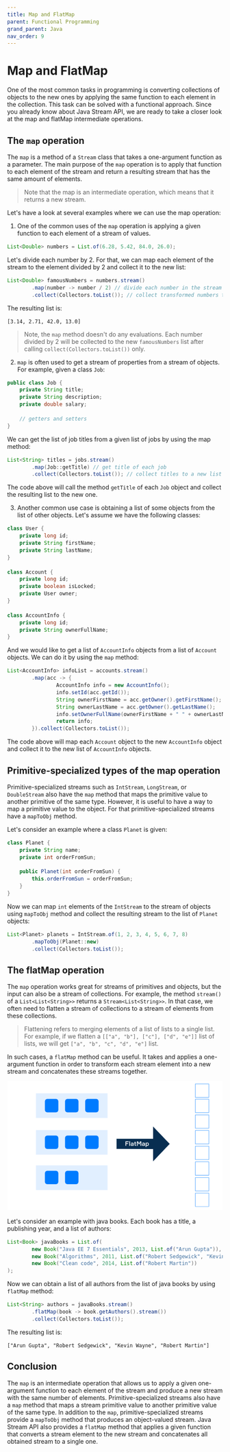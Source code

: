 ```yaml
---
title: Map and FlatMap
parent: Functional Programming
grand_parent: Java
nav_order: 9
---
```


# Map and FlatMap

One of the most common tasks in programming is converting collections of objects to the new ones by applying the same function to each element in the collection. This task can be solved with a functional approach. Since you already know about Java Stream API, we are ready to take a closer look at the map and flatMap intermediate operations.

## The `map` operation
The `map` is a method of a `Stream` class that takes a one-argument function as a parameter. The main purpose of the `map` operation is to apply that function to each element of the stream and return a resulting stream that has the same amount of elements.

> Note that the map is an intermediate operation, which means that it returns a new stream.

Let's have a look at several examples where we can use the map operation:

1. One of the common uses of the `map` operation is applying a given function to each element of a stream of values. 

```java
List<Double> numbers = List.of(6.28, 5.42, 84.0, 26.0);
```

Let's divide each number by 2. For that, we can map each element of the stream to the element divided by 2 and collect it to the new list:

```java
List<Double> famousNumbers = numbers.stream()
        .map(number -> number / 2) // divide each number in the stream by 2
        .collect(Collectors.toList()); // collect transformed numbers to a new list
```

The resulting list is:

```
[3.14, 2.71, 42.0, 13.0]
```

> Note, the `map` method doesn't do any evaluations. Each number divided by 2 will be collected to the new `famousNumbers` list after calling `collect(Collectors.toList())` only.


2. `map` is often used to get a stream of properties from а stream of objects. For example, given a class `Job`:

```java
public class Job {
    private String title;
    private String description;
    private double salary;

    // getters and setters
}
```

We can get the list of job titles from a given list of jobs by using the map method:

```java
List<String> titles = jobs.stream()
        .map(Job::getTitle) // get title of each job
        .collect(Collectors.toList()); // collect titles to a new list
```
The code above will call the method `getTitle` of each `Job` object and collect the resulting list to the new one.

3. Another common use case is obtaining a list of some objects from the list of other objects. Let's assume we have the following classes:

```java
class User {
    private long id;
    private String firstName;
    private String lastName;
}

class Account {
    private long id;
    private boolean isLocked;
    private User owner;
}

class AccountInfo {
    private long id;
    private String ownerFullName;
}
```

And we would like to get a list of `AccountInfo` objects from a list of `Account` objects. We can do it by using the `map` method:

```java
List<AccountInfo> infoList = accounts.stream()
        .map(acc -> {
                AccountInfo info = new AccountInfo();
                info.setId(acc.getId());
                String ownerFirstName = acc.getOwner().getFirstName();
                String ownerLastName = acc.getOwner().getLastName();
                info.setOwnerFullName(ownerFirstName + " " + ownerLastName);
                return info;
        }).collect(Collectors.toList());
```

The code above will map each `Account` object to the new `AccountInfo` object and collect it to the new list of `AccountInfo` objects.

## Primitive-specialized types of the map operation

Primitive-specialized streams such as `IntStream`, `LongStream`, or `DoubleStream` also have the `map` method that maps the primitive value to another primitive of the same type. However, it is useful to have a way to map a primitive value to the object. For that primitive-specialized streams have a `mapToObj` method.

Let's consider an example where a class `Planet` is given:

```java
class Planet {
    private String name;
    private int orderFromSun;

    public Planet(int orderFromSun) {
        this.orderFromSun = orderFromSun;
    }
}
```

Now we can map `int` elements of the `IntStream` to the stream of objects using `mapToObj` method and collect the resulting stream to the list of `Planet` objects:

```java
List<Planet> planets = IntStream.of(1, 2, 3, 4, 5, 6, 7, 8)
        .mapToObj(Planet::new)
        .collect(Collectors.toList());
```

## The flatMap operation

The `map` operation works great for streams of primitives and objects, but the input can also be a stream of collections. For example, the method `stream()` of a `List<List<String>>` returns a `Stream<List<String>>`. In that case, we often need to flatten a stream of collections to a stream of elements from these collections.

>Flattening refers to merging elements of a list of lists to a single list. For example, if we flatten a `[["a", "b"], ["c"], ["d", "e"]]` list of lists, we will get `["a", "b", "c", "d", "e"]` list.

In such cases, a `flatMap` method can be useful. It takes and applies a one-argument function in order to transform each stream element into a new stream and concatenates these streams together.

![img](../img/flatmap.PNG)

Let's consider an example with java books. Each book has a title, a publishing year, and a list of authors:

```java
List<Book> javaBooks = List.of(
        new Book("Java EE 7 Essentials", 2013, List.of("Arun Gupta")),
        new Book("Algorithms", 2011, List.of("Robert Sedgewick", "Kevin Wayne")),
        new Book("Clean code", 2014, List.of("Robert Martin"))
);
```
Now we can obtain a list of all authors from the list of java books by using `flatMap` method:

```java
List<String> authors = javaBooks.stream()
        .flatMap(book -> book.getAuthors().stream())
        .collect(Collectors.toList());
```

The resulting list is:

```
["Arun Gupta", "Robert Sedgewick", "Kevin Wayne", "Robert Martin"]
```

## Conclusion

The `map` is an intermediate operation that allows us to apply a given one-argument function to each element of the stream and produce a new stream with the same number of elements. Primitive-specialized streams also have a `map` method that maps a stream primitive value to another primitive value of the same type. In addition to the `map`, primitive-specialized streams provide a `mapToObj` method that produces an object-valued stream. Java Stream API also provides a `flatMap` method that applies a given function that converts a stream element to the new stream and concatenates all obtained stream to a single one.
